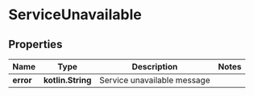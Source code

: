 
# ServiceUnavailable

## Properties
Name | Type | Description | Notes
------------ | ------------- | ------------- | -------------
**error** | **kotlin.String** | Service unavailable message | 



